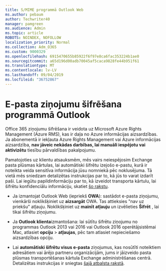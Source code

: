 ```yaml
---
title: S/MIME programmā Outlook Web
ms.author: pebaum
author: Techwriter40
manager: pamgreen
ms.audience: Admin
ms.topic: article
ROBOTS: NOINDEX, NOFOLLOW
localization_priority: Normal
ms.collection: Adm_O365
ms.custom: 9000329
ms.openlocfilehash: 6915470655b85922f6f97e8ca6fac353224b1ae0
ms.sourcegitcommit: a65d196d00adb70045af5caca9828fe44b951f61
ms.translationtype: MT
ms.contentlocale: lv-LV
ms.lasthandoff: 09/04/2019
ms.locfileid: "36752867"
---
```

# <a name="encrypt-email-messages-in-outlook"></a>E-pasta ziņojumu šifrēšana programmā Outlook

Office 365 ziņojumu šifrēšana ir veidota uz Microsoft Azure Rights Management (Azure RMS), kas ir daļa no Azure informācijas aizsardzības. Ja abonementā ir iekļauta Azure Rights Management vai Azure informācijas aizsardzība, **nav jāveic nekādas darbības, lai manuāli iespējotu vai aktivizētu** tiesību pārvaldības pakalpojumu.

Pamatojoties uz klientu atsauksmēm, mēs vairs neiespējosim Exchange pasta plūsmas kārtulas, lai automātiski šifrētu izejošo e-pastu, kurā ir noteikta veida sensitīva informācija jūsu nomniekā pēc noklusējuma. Tā vietā mēs sniedzam detalizētas instrukcijas par to, kā jūs to varat izdarīt paši. Lai iegūtu papildinformāciju par to, kā izveidot transporta kārtulu, lai šifrētu konfidenciālu informāciju, skatiet [šo rakstu](https://aka.ms/OmeEtr).

- Ja izmantojat Outlook Web (iepriekš **OWA**): sastādot e-pasta ziņojumu, vienkārši noklikšķiniet uz **aizsargāt** OWA. Tas attieksies "nav uz priekšu" atļauju. Noklikšķiniet uz **mainīt atļauju** un izvēlieties **Šifrēt** , lai tikai šifrētu ziņojumu.

- Ja **Outlook klienta**izmantošana: lai sūtītu šifrētu ziņojumu no programmas Outlook 2013 vai 2016 vai Outlook 2016 operētājsistēmai Mac, atlasiet **opciju** > **atļaujas**, pēc tam atlasiet nepieciešamo aizsardzības opciju.

- Lai **automātiski šifrētu visus e-pasta** ziņojumus, kas nosūtīti noteiktiem adresātiem vai ārējo partneru organizācijām, jums ir jāizveido pasta plūsmas transportēšanas kārtula Exchange administrēšanas centrā. Detalizētas instrukcijas ir sniegtas [šajā atbalsta rakstā](https://docs.microsoft.com/office365/securitycompliance/define-mail-flow-rules-to-encrypt-email#create-a-mail-flow-rule-to-encrypt-email-messages-with-the-new-ome-capabilities).


